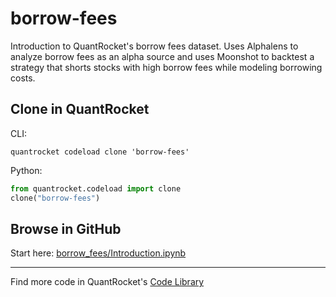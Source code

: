 # borrow-fees

Introduction to QuantRocket's borrow fees dataset. Uses Alphalens to analyze borrow fees as an alpha source and uses Moonshot to backtest a strategy that shorts stocks with high borrow fees while modeling borrowing costs.

## Clone in QuantRocket

CLI:

```shell
quantrocket codeload clone 'borrow-fees'
```

Python:

```python
from quantrocket.codeload import clone
clone("borrow-fees")
```

## Browse in GitHub

Start here: [borrow_fees/Introduction.ipynb](borrow_fees/Introduction.ipynb)

***

Find more code in QuantRocket's [Code Library](https://www.quantrocket.com/code/)
